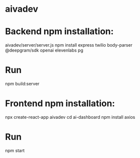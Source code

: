 # aivadev
# Backend npm installation:
aivadev/server/server.js
npm install express twilio body-parser @deepgram/sdk openai elevenlabs pg

# Run
npm build:server

# Frontend npm installation:
npx create-react-app aivadev
cd ai-dashboard
npm install axios

# Run
npm start

